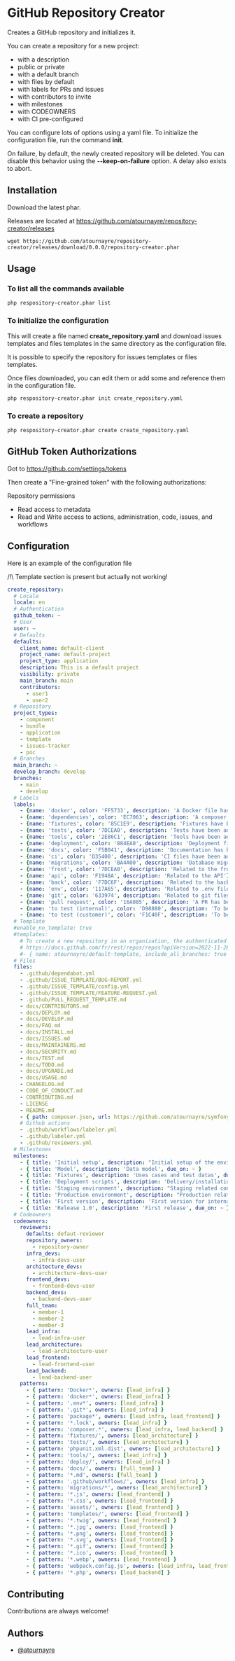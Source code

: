 
# GitHub Repository Creator

Creates a GitHub repository and initializes it.

You can create a repository for a new project:
- with a description
- public or private
- with a default branch
- with files by default
- with labels for PRs and issues
- with contributors to invite
- with milestones
- with CODEOWNERS
- with CI pre-configured

You can configure lots of options using a yaml file.
To initialize the configuration file, run the command **init**.

On failure, by default, the newly created repository will be deleted. You can disable this behavior using the **--keep-on-failure** option. A delay also exists to abort.

## Installation

Download the latest phar.

Releases are located at https://github.com/atournayre/repository-creator/releases

```shell
wget https://github.com/atournayre/repository-creator/releases/download/0.0.0/repository-creator.phar

```


## Usage

### To list all the commands available
```shell
php respository-creator.phar list
```
### To initialize the configuration

This will create a file named **create_repository.yaml** and download issues templates and files templates in the same directory as the configuration file.

It is possible to specify the repository for issues templates or files templates.

Once files downloaded, you can edit them or add some and reference them in the configuration file.
```shell
php respository-creator.phar init create_repository.yaml
```
### To create a repository
```shell
php respository-creator.phar create create_repository.yaml
```


## GitHub Token Authorizations

Got to https://github.com/settings/tokens

Then create a "Fine-grained token" with the following authorizations:

Repository permissions
* Read access to metadata
* Read and Write access to actions, administration, code, issues, and workflows
## Configuration

Here is an example of the configuration file

/!\ Template section is present but actually not working!

```yaml
create_repository:
  # Locale
  locale: en
  # Authentication
  github_token: ~
  # User
  user: ~
  # Defaults
  defaults:
    client_name: default-client
    project_name: default-project
    project_type: application
    description: This is a default project
    visibility: private
    main_branch: main
    contributors:
      - user1
      - user2
  # Repository
  project_types:
    - component
    - bundle
    - application
    - template
    - issues-tracker
    - poc
  # Branches
  main_branch: ~
  develop_branch: develop
  branches:
    - main
    - develop
  # Labels
  labels:
    - {name: 'docker', color: 'FF5733', description: 'A Docker file has been added or modified'}
    - {name: 'dependencies', color: 'EC7063', description: 'A composer or package file has been added or modified'}
    - {name: 'fixtures', color: '85C1E9', description: 'Fixtures have been added or modified'}
    - {name: 'tests', color: '7DCEA0', description: 'Tests have been added or modified'}
    - {name: 'tools', color: '2E86C1', description: 'Tools have been added or modified'}
    - {name: 'deployment', color: '884EA0', description: 'Deployment files have been added or modified'}
    - {name: 'docs', color: 'F5B041', description: 'Documentation has been added or modified'}
    - {name: 'ci', color: 'D35400', description: 'CI files have been added or modified'}
    - {name: 'migrations', color: 'BA4A00', description: 'Database migrations have been added or modified'}
    - {name: 'front', color: '7DCEA0', description: 'Related to the front'}
    - {name: 'api', color: 'F1948A', description: 'Related to the API'}
    - {name: 'back', color: 'F7DC6F', description: 'Related to the back'}
    - {name: 'env', color: '117A65', description: 'Related to .env files'}
    - {name: 'git', color: '633974', description: 'Related to git files'}
    - {name: 'pull request', color: '16A085', description: 'A PR has been opened'}
    - {name: 'to test (internal)', color: 'D98880', description: 'To be tested (internal)'}
    - {name: 'to test (customer)', color: 'F1C40F', description: 'To be tested (customer)'}
  # Template
  #enable_no_template: true
  #templates:
    # To create a new repository in an organization, the authenticated user must be a member of the specified organization.
    # https://docs.github.com/fr/rest/repos/repos?apiVersion=2022-11-28#create-a-repository-using-a-template
    #- { name: atournayre/default-template, include_all_branches: true }
  # Files
  files:
    - .github/dependabot.yml
    - .github/ISSUE_TEMPLATE/BUG-REPORT.yml
    - .github/ISSUE_TEMPLATE/config.yml
    - .github/ISSUE_TEMPLATE/FEATURE-REQUEST.yml
    - .github/PULL_REQUEST_TEMPLATE.md
    - docs/CONTRIBUTORS.md
    - docs/DEPLOY.md
    - docs/DEVELOP.md
    - docs/FAQ.md
    - docs/INSTALL.md
    - docs/ISSUES.md
    - docs/MAINTAINERS.md
    - docs/SECURITY.md
    - docs/TEST.md
    - docs/TODO.md
    - docs/UPGRADE.md
    - docs/USAGE.md
    - CHANGELOG.md
    - CODE_OF_CONDUCT.md
    - CONTRIBUTING.md
    - LICENSE
    - README.md
    - { path: composer.json, url: https://github.com/atournayre/symfony-skeleton/blob/master/composer.json }
    # Github actions
    - .github/workflows/labeler.yml
    - .github/labeler.yml
    - .github/reviewers.yml
  # Milestones
  milestones:
    - { title: 'Initial setup', description: "Initial setup of the environment", due_on: ~ }
    - { title: 'Model', description: 'Data model', due_on: ~ }
    - { title: 'Fixtures', description: 'Uses cases and test datas', due_on: ~ }
    - { title: 'Deployment scripts', description: 'Delivery/installation scripts', due_on: ~ }
    - { title: 'Staging environment', description: "Staging related configuration", due_on: ~ }
    - { title: 'Production environment', description: "Production related configuration", due_on: ~ }
    - { title: 'First version', description: 'First version for internal purposes or beta testers', due_on: ~ }
    - { title: 'Release 1.0', description: 'First release', due_on: ~ }
  # Codeowners
  codeowners:
    reviewers:
      defaults: defaut-reviewer
      repository_owners:
        - repository-owner
      infra_devs:
        - infra-devs-user
      architecture_devs:
        - architecture-devs-user
      frontend_devs:
        - frontend-devs-user
      backend_devs:
        - backend-devs-user
      full_team:
        - member-1
        - member-2
        - member-3
      lead_infra:
        - lead-infra-user
      lead_architecture:
        - lead-architecture-user
      lead_frontend:
        - lead-frontend-user
      lead_backend:
        - lead-backend-user
    patterns:
      - { pattern: 'Docker*', owners: [lead_infra] }
      - { pattern: 'docker*', owners: [lead_infra] }
      - { pattern: '.env*', owners: [lead_infra] }
      - { pattern: '.git*', owners: [lead_infra] }
      - { pattern: 'package*', owners: [lead_infra, lead_frontend] }
      - { pattern: '*.lock', owners: [lead_infra] }
      - { pattern: 'composer.*', owners: [lead_infra, lead_backend] }
      - { pattern: 'fixtures/', owners: [lead_architecture] }
      - { pattern: 'tests/', owners: [lead_architecture] }
      - { pattern: 'phpunit.xml.dist', owners: [lead_architecture] }
      - { pattern: 'tools/', owners: [lead_infra] }
      - { pattern: 'deploy/', owners: [lead_infra] }
      - { pattern: 'docs/', owners: [full_team] }
      - { pattern: '*.md', owners: [full_team] }
      - { pattern: '.github/workflows/', owners: [lead_infra] }
      - { pattern: 'migrations/*', owners: [lead_architecture] }
      - { pattern: '*.js', owners: [lead_frontend] }
      - { pattern: '*.css', owners: [lead_frontend] }
      - { pattern: 'assets/', owners: [lead_frontend] }
      - { pattern: 'templates/', owners: [lead_frontend] }
      - { pattern: '*.twig', owners: [lead_frontend] }
      - { pattern: '*.jpg', owners: [lead_frontend] }
      - { pattern: '*.png', owners: [lead_frontend] }
      - { pattern: '*.svg', owners: [lead_frontend] }
      - { pattern: '*.gif', owners: [lead_frontend] }
      - { pattern: '*.ico', owners: [lead_frontend] }
      - { pattern: '*.webp', owners: [lead_frontend] }
      - { pattern: 'webpack.config.js', owners: [lead_infra, lead_frontend] }
      - { pattern: '*.php', owners: [lead_backend] }

```


## Contributing

Contributions are always welcome!



## Authors

- [@atournayre](https://www.github.com/atournayre)


